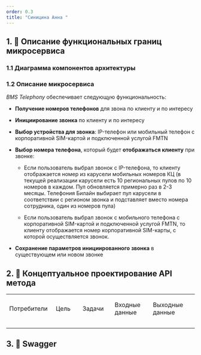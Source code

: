 ```yaml
---
order: 0.3
title: "Синицина Анна "
---
```


## 1\. 📖 Описание функциональных границ микросервиса

### 1\.1 Диаграмма компонентов архитектуры

<mermaid path="./fio-proektirovanie-api-2.mermaid"/>

### 1\.2 Описание микросервиса

*BMS Telephony* обеспечивает следующую функциональность:

-  **Получение номеров телефонов** для звона по клиенту и по интересу

-  **Инициирование звонка** по клиенту и по интересу

-  **Выбор устройства для звонка**: IP-телефон или мобильный телефон с корпоративной SIM-картой и подключенной услугой FMTN

-  **Выбор номера телефона**, который будет **отображаться клиенту** при звонке:

   -  Если пользователь выбрал звонок с IP-телефона, то клиенту отображается номер из карусели мобильных номеров КЦ (в текущей реализации карусели есть 10 региональных пулов по 10 номеров в каждом. Пул обновляется примерно раз в 2-3 месяцы. Телефония Билайн выбирает пул карусели в соответствии с регионом звонка и подставляет вместо номера сотрудника, один из номеров пула)

   -  Если пользователь выбрал звонок с мобильного телефона с корпоративной SIM-картой и подключенной услугой FMTN, то клиенту отображается номер корпоративной SIM-карты, с которой осуществляется звонок.

-  **Сохранение параметров инициированного** **звонка** в существующем или новом звонке

## 2\. 🧩 Концептуальное проектирование API метода

<table header="row">
<colgroup><col width="156"/><col width="156"/><col width="156"/><col width="192"/><col width="239"/></colgroup>
<tr>
<td>

Потребители

</td>
<td>

Цель

</td>
<td>

Задачи

</td>
<td>

Входные данные

</td>
<td>

Выходные данные

</td>
</tr>
<tr>
<td>



</td>
<td>



</td>
<td>



</td>
<td>



</td>
<td>



</td>
</tr>
<tr>
<td>



</td>
<td>



</td>
<td>



</td>
<td>



</td>
<td>



</td>
</tr>
</table>

## 3\. 🤝 Swagger

<openapi src="./fio-proektirovanie-api-2.yaml" flag="true"/>

### 


